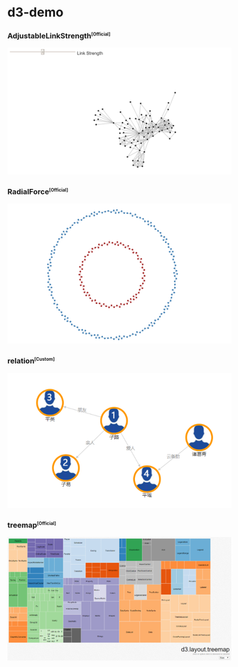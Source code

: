 # d3-demo

### AdjustableLinkStrength<sup><font size="1">[Official]</font></sup>
![AdjustableLinkStrength](https://raw.githubusercontent.com/wond-z/Pic/master/AdjustableLinkStrength.png)

### RadialForce<sup><font size="1">[Official]</font></sup>
![RadialForce](https://raw.githubusercontent.com/wond-z/Pic/master/RadialForce.png)

### relation<sup><font size="1">[Custom]</font></sup>
<div align="center">
    <img alt="treemap" src="https://raw.githubusercontent.com/wond-z/Pic/master/relation.png">
</div>

### treemap<sup><font size="1">[Official]</font></sup>
<div align="center">
    <img alt="treemap" src="https://raw.githubusercontent.com/wond-z/Pic/master/treemap.png">
</div>

